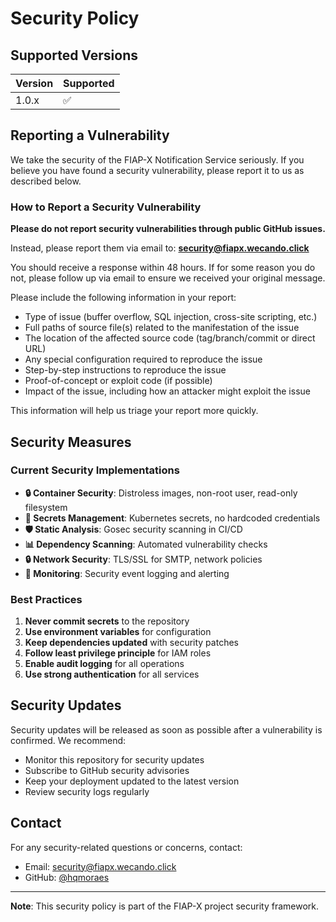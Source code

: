 # Security Policy

## Supported Versions

| Version | Supported          |
| ------- | ------------------ |
| 1.0.x   | :white_check_mark: |

## Reporting a Vulnerability

We take the security of the FIAP-X Notification Service seriously. If you believe you have found a security vulnerability, please report it to us as described below.

### How to Report a Security Vulnerability

**Please do not report security vulnerabilities through public GitHub issues.**

Instead, please report them via email to: **security@fiapx.wecando.click**

You should receive a response within 48 hours. If for some reason you do not, please follow up via email to ensure we received your original message.

Please include the following information in your report:

- Type of issue (buffer overflow, SQL injection, cross-site scripting, etc.)
- Full paths of source file(s) related to the manifestation of the issue
- The location of the affected source code (tag/branch/commit or direct URL)
- Any special configuration required to reproduce the issue
- Step-by-step instructions to reproduce the issue
- Proof-of-concept or exploit code (if possible)
- Impact of the issue, including how an attacker might exploit the issue

This information will help us triage your report more quickly.

## Security Measures

### Current Security Implementations

- **🔒 Container Security**: Distroless images, non-root user, read-only filesystem
- **🔐 Secrets Management**: Kubernetes secrets, no hardcoded credentials
- **🛡️ Static Analysis**: Gosec security scanning in CI/CD
- **📊 Dependency Scanning**: Automated vulnerability checks
- **🔒 Network Security**: TLS/SSL for SMTP, network policies
- **🚨 Monitoring**: Security event logging and alerting

### Best Practices

1. **Never commit secrets** to the repository
2. **Use environment variables** for configuration
3. **Keep dependencies updated** with security patches
4. **Follow least privilege principle** for IAM roles
5. **Enable audit logging** for all operations
6. **Use strong authentication** for all services

## Security Updates

Security updates will be released as soon as possible after a vulnerability is confirmed. We recommend:

- Monitor this repository for security updates
- Subscribe to GitHub security advisories
- Keep your deployment updated to the latest version
- Review security logs regularly

## Contact

For any security-related questions or concerns, contact:
- Email: security@fiapx.wecando.click
- GitHub: [@hqmoraes](https://github.com/hqmoraes)

---

**Note**: This security policy is part of the FIAP-X project security framework.
